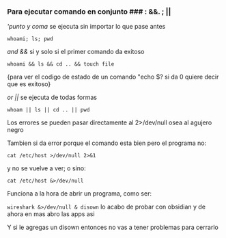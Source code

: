 ### Para ejecutar comando en conjunto ### : &&. ; || 

*'punto y coma* se ejecuta sin importar lo que pase antes

`whoami; ls; pwd`

*and &&* si y solo si el primer comando da exitoso

`whoami && ls && cd .. && touch file`

{para ver el codigo de estado de un comando "echo $? si da 0 quiere decir que es exitoso}

*or ||* se ejecuta de todas formas

`whoam || ls || cd .. || pwd`

Los errores se pueden pasar directamente al 2>/dev/null osea al agujero negro

Tambien si da error porque el comando esta bien pero el programa no:

`cat /etc/host >/dev/null 2>&1`

y no se vuelve a ver; o sino:

`cat /etc/host &>/dev/null`

Funciona a la hora de abrir un programa, como ser:

`wireshark &>/dev/null & disown`   lo acabo de probar con obsidian y de ahora en mas abro las apps asi

Y si le agregas un disown entonces no vas a tener problemas para cerrarlo